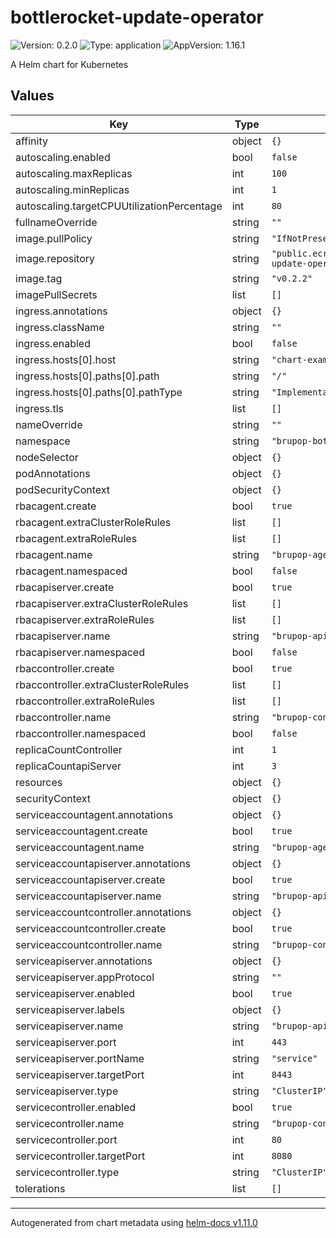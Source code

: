 # bottlerocket-update-operator

![Version: 0.2.0](https://img.shields.io/badge/Version-0.2.0-informational?style=flat-square) ![Type: application](https://img.shields.io/badge/Type-application-informational?style=flat-square) ![AppVersion: 1.16.1](https://img.shields.io/badge/AppVersion-1.16.1-informational?style=flat-square)

A Helm chart for Kubernetes

## Values

| Key | Type | Default | Description |
|-----|------|---------|-------------|
| affinity | object | `{}` |  |
| autoscaling.enabled | bool | `false` |  |
| autoscaling.maxReplicas | int | `100` |  |
| autoscaling.minReplicas | int | `1` |  |
| autoscaling.targetCPUUtilizationPercentage | int | `80` |  |
| fullnameOverride | string | `""` |  |
| image.pullPolicy | string | `"IfNotPresent"` |  |
| image.repository | string | `"public.ecr.aws/bottlerocket/bottlerocket-update-operator"` |  |
| image.tag | string | `"v0.2.2"` |  |
| imagePullSecrets | list | `[]` |  |
| ingress.annotations | object | `{}` |  |
| ingress.className | string | `""` |  |
| ingress.enabled | bool | `false` |  |
| ingress.hosts[0].host | string | `"chart-example.local"` |  |
| ingress.hosts[0].paths[0].path | string | `"/"` |  |
| ingress.hosts[0].paths[0].pathType | string | `"ImplementationSpecific"` |  |
| ingress.tls | list | `[]` |  |
| nameOverride | string | `""` |  |
| namespace | string | `"brupop-bottlerocket-aws"` |  |
| nodeSelector | object | `{}` |  |
| podAnnotations | object | `{}` |  |
| podSecurityContext | object | `{}` |  |
| rbacagent.create | bool | `true` |  |
| rbacagent.extraClusterRoleRules | list | `[]` |  |
| rbacagent.extraRoleRules | list | `[]` |  |
| rbacagent.name | string | `"brupop-agent-role"` |  |
| rbacagent.namespaced | bool | `false` |  |
| rbacapiserver.create | bool | `true` |  |
| rbacapiserver.extraClusterRoleRules | list | `[]` |  |
| rbacapiserver.extraRoleRules | list | `[]` |  |
| rbacapiserver.name | string | `"brupop-apiserver"` |  |
| rbacapiserver.namespaced | bool | `false` |  |
| rbaccontroller.create | bool | `true` |  |
| rbaccontroller.extraClusterRoleRules | list | `[]` |  |
| rbaccontroller.extraRoleRules | list | `[]` |  |
| rbaccontroller.name | string | `"brupop-controller-role"` |  |
| rbaccontroller.namespaced | bool | `false` |  |
| replicaCountController | int | `1` |  |
| replicaCountapiServer | int | `3` |  |
| resources | object | `{}` |  |
| securityContext | object | `{}` |  |
| serviceaccountagent.annotations | object | `{}` |  |
| serviceaccountagent.create | bool | `true` |  |
| serviceaccountagent.name | string | `"brupop-agent-service-account"` |  |
| serviceaccountapiserver.annotations | object | `{}` |  |
| serviceaccountapiserver.create | bool | `true` |  |
| serviceaccountapiserver.name | string | `"brupop-apiserver-service-account"` |  |
| serviceaccountcontroller.annotations | object | `{}` |  |
| serviceaccountcontroller.create | bool | `true` |  |
| serviceaccountcontroller.name | string | `"brupop-controller-service-account"` |  |
| serviceapiserver.annotations | object | `{}` |  |
| serviceapiserver.appProtocol | string | `""` |  |
| serviceapiserver.enabled | bool | `true` |  |
| serviceapiserver.labels | object | `{}` |  |
| serviceapiserver.name | string | `"brupop-apiserver"` |  |
| serviceapiserver.port | int | `443` |  |
| serviceapiserver.portName | string | `"service"` |  |
| serviceapiserver.targetPort | int | `8443` |  |
| serviceapiserver.type | string | `"ClusterIP"` |  |
| servicecontroller.enabled | bool | `true` |  |
| servicecontroller.name | string | `"brupop-controller-server"` |  |
| servicecontroller.port | int | `80` |  |
| servicecontroller.targetPort | int | `8080` |  |
| servicecontroller.type | string | `"ClusterIP"` |  |
| tolerations | list | `[]` |  |

----------------------------------------------
Autogenerated from chart metadata using [helm-docs v1.11.0](https://github.com/norwoodj/helm-docs/releases/v1.11.0)
